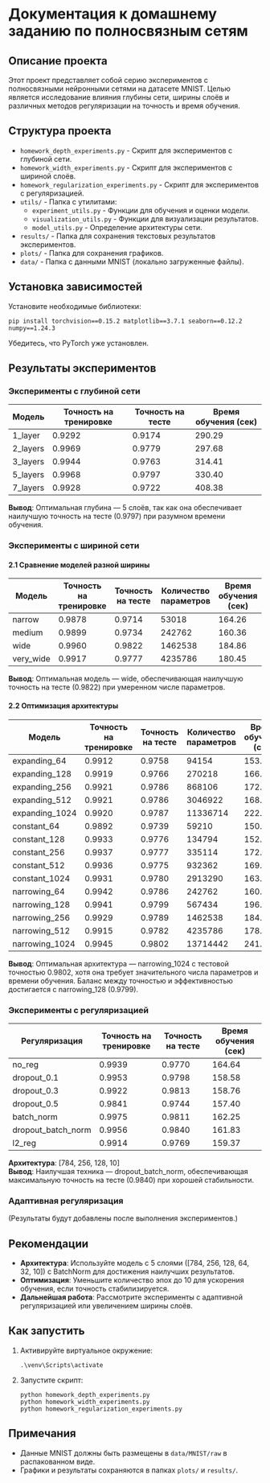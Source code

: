 # Документация к домашнему заданию по полносвязным сетям

## Описание проекта
Этот проект представляет собой серию экспериментов с полносвязными нейронными сетями на датасете MNIST. Целью является исследование влияния глубины сети, ширины слоёв и различных методов регуляризации на точность и время обучения.

## Структура проекта
- `homework_depth_experiments.py` - Скрипт для экспериментов с глубиной сети.
- `homework_width_experiments.py` - Скрипт для экспериментов с шириной слоёв.
- `homework_regularization_experiments.py` - Скрипт для экспериментов с регуляризацией.
- `utils/` - Папка с утилитами:
  - `experiment_utils.py` - Функции для обучения и оценки модели.
  - `visualization_utils.py` - Функции для визуализации результатов.
  - `model_utils.py` - Определение архитектуры сети.
- `results/` - Папка для сохранения текстовых результатов экспериментов.
- `plots/` - Папка для сохранения графиков.
- `data/` - Папка с данными MNIST (локально загруженные файлы).

## Установка зависимостей
Установите необходимые библиотеки:
```
pip install torchvision==0.15.2 matplotlib==3.7.1 seaborn==0.12.2 numpy==1.24.3
```
Убедитесь, что PyTorch уже установлен.

## Результаты экспериментов

### Эксперименты с глубиной сети
| Модель      | Точность на тренировке | Точность на тесте | Время обучения (сек) |
|-------------|-----------------------|-------------------|----------------------|
| 1_layer     | 0.9292               | 0.9174            | 290.29              |
| 2_layers    | 0.9969               | 0.9779            | 297.68              |
| 3_layers    | 0.9944               | 0.9763            | 314.41              |
| 5_layers    | 0.9968               | 0.9797            | 330.40              |
| 7_layers    | 0.9928               | 0.9722            | 408.38              |

**Вывод**: Оптимальная глубина — 5 слоёв, так как она обеспечивает наилучшую точность на тесте (0.9797) при разумном времени обучения.

### Эксперименты с шириной сети

#### 2.1 Сравнение моделей разной ширины
| Модель      | Точность на тренировке | Точность на тесте | Количество параметров | Время обучения (сек) |
|-------------|-----------------------|-------------------|-----------------------|----------------------|
| narrow      | 0.9878               | 0.9714            | 53018                 | 164.26              |
| medium      | 0.9899               | 0.9734            | 242762                | 160.36              |
| wide        | 0.9960               | 0.9822            | 1462538               | 184.86              |
| very_wide   | 0.9917               | 0.9777            | 4235786               | 180.45              |

**Вывод**: Оптимальная модель — wide, обеспечивающая наилучшую точность на тесте (0.9822) при умеренном числе параметров.

#### 2.2 Оптимизация архитектуры
| Модель             | Точность на тренировке | Точность на тесте | Количество параметров | Время обучения (сек) |
|--------------------|-----------------------|-------------------|-----------------------|----------------------|
| expanding_64       | 0.9912               | 0.9758            | 94154                 | 153.76              |
| expanding_128      | 0.9919               | 0.9766            | 270218                | 166.83              |
| expanding_256      | 0.9921               | 0.9786            | 868106                | 172.25              |
| expanding_512      | 0.9921               | 0.9786            | 3046922               | 168.10              |
| expanding_1024     | 0.9920               | 0.9787            | 11336714              | 222.40              |
| constant_64        | 0.9892               | 0.9739            | 59210                 | 150.57              |
| constant_128       | 0.9933               | 0.9776            | 134794                | 152.07              |
| constant_256       | 0.9937               | 0.9777            | 335114                | 172.66              |
| constant_512       | 0.9936               | 0.9775            | 932362                | 169.79              |
| constant_1024      | 0.9931               | 0.9780            | 2913290               | 163.24              |
| narrowing_64       | 0.9942               | 0.9786            | 242762                | 160.05              |
| narrowing_128      | 0.9941               | 0.9799            | 567434                | 196.63              |
| narrowing_256      | 0.9929               | 0.9789            | 1462538               | 184.48              |
| narrowing_512      | 0.9915               | 0.9782            | 4235786               | 178.49              |
| narrowing_1024     | 0.9945               | 0.9802            | 13714442              | 241.64              |

**Вывод**: Оптимальная архитектура — narrowing_1024 с тестовой точностью 0.9802, хотя она требует значительного числа параметров и времени обучения. Баланс между точностью и эффективностью достигается с narrowing_128 (0.9799).

### Эксперименты с регуляризацией
| Регуляризация     | Точность на тренировке | Точность на тесте | Время обучения (сек) |
|-------------------|-----------------------|-------------------|----------------------|
| no_reg            | 0.9939               | 0.9770            | 164.64              |
| dropout_0.1       | 0.9953               | 0.9798            | 158.58              |
| dropout_0.3       | 0.9922               | 0.9813            | 158.76              |
| dropout_0.5       | 0.9841               | 0.9744            | 157.40              |
| batch_norm        | 0.9975               | 0.9811            | 162.25              |
| dropout_batch_norm| 0.9956               | 0.9840            | 161.83              |
| l2_reg            | 0.9914               | 0.9769            | 159.37              |

**Архитектура**: [784, 256, 128, 10]  
**Вывод**: Наилучшая техника — dropout_batch_norm, обеспечивающая максимальную точность на тесте (0.9840) при хорошей стабильности.

### Адаптивная регуляризация
(Результаты будут добавлены после выполнения экспериментов.)

## Рекомендации
- **Архитектура**: Используйте модель с 5 слоями ([784, 256, 128, 64, 32, 10]) с BatchNorm для достижения наилучших результатов.
- **Оптимизация**: Уменьшите количество эпох до 10 для ускорения обучения, если точность стабилизируется.
- **Дальнейшая работа**: Рассмотрите эксперименты с адаптивной регуляризацией или увеличением ширины слоёв.

## Как запустить
1. Активируйте виртуальное окружение:
   ```
   .\venv\Scripts\activate
   ```
2. Запустите скрипт:
   ```
   python homework_depth_experiments.py
   python homework_width_experiments.py
   python homework_regularization_experiments.py
   ```

## Примечания
- Данные MNIST должны быть размещены в `data/MNIST/raw` в распакованном виде.
- Графики и результаты сохраняются в папках `plots/` и `results/`.